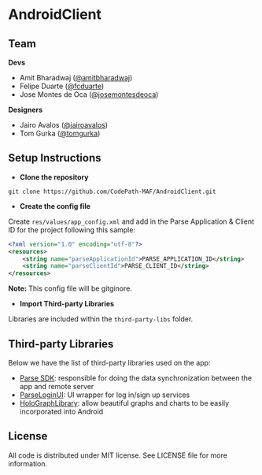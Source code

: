 # AndroidClient

## Team

**Devs**
- Amit Bharadwaj ([@amitbharadwaj](http://github.com/amitbharadwaj))
- Felipe Duarte ([@fcduarte](http://github.com/fcduarte))
- Jose Montes de Oca ([@josemontesdeoca](http://github.com/josemontesdeoca))

**Designers**
- Jairo Avalos ([@jairoavalos](http://github.com/jairoavalos))
- Tom Gurka ([@tomgurka](http://github.com/tomgurka))

## Setup Instructions
* **Clone the repository**

`git clone https://github.com/CodePath-MAF/AndroidClient.git`

* **Create the config file**

Create `res/values/app_config.xml` and add in the Parse Application & Client ID for the project following this sample:

```xml
<?xml version="1.0" encoding="utf-8"?>
<resources>
    <string name="parseApplicationId">PARSE_APPLICATION_ID</string>
    <string name="parseClientId">PARSE_CLIENT_ID</string>
</resources>
```

**Note:** This config file will be gitginore.

* **Import Third-party Libraries**

Libraries are included within the `third-party-libs` folder.

## Third-party Libraries

Below we have the list of third-party libraries used on the app:

- [Parse SDK](https://parse.com/docs/android_guide): responsible for doing the data synchronization between the app and remote server
- [ParseLoginUI](https://github.com/ParsePlatform/ParseUI-Android): UI wrapper for log in/sign up services
- [HoloGraphLibrary](https://bitbucket.org/danielnadeau/holographlibrary/wiki/Home): allow beautiful graphs and charts to be easily incorporated into Android 


## License

All code is distributed under MIT license. See LICENSE file for more information.
